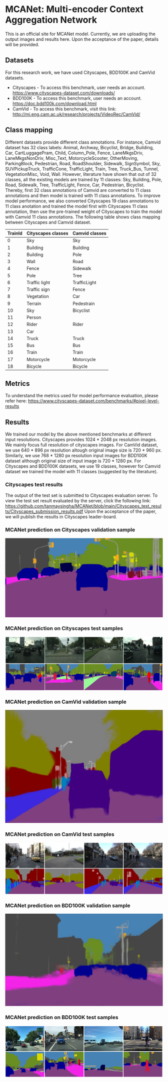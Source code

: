 # MCANet: Multi-encoder Context Aggregation Network
This is an official site for MCANet model. Currently, we are uploading the output images and results here. Upon the acceptance of the paper, details will be provided.

## Datasets
For this research work, we have used Cityscapes, BDD100K and CamVid datasets.
* Cityscapes - To access this benchmark, user needs an account. https://www.cityscapes-dataset.com/downloads/ 
* BDD100K - To access this benchmark, user needs an account. https://doc.bdd100k.com/download.html     
* CamVid - To access this benchmark, visit this link: http://mi.eng.cam.ac.uk/research/projects/VideoRec/CamVid/

## Class mapping
Different datasets provide different class annotations. For instance, Camvid dataset has 32 class labels: Animal, Archway, Bicyclist, Bridge, Building, Car, CartLuggagePram, Child, Column_Pole, Fence, LaneMkgsDriv, LaneMkgsNonDriv, Misc_Text, MotorcycleScooter, OtherMoving, ParkingBlock, Pedestrian, Road, RoadShoulder, Sidewalk, SignSymbol, Sky, SUVPickupTruck, TrafficCone, TrafficLight, Train, Tree, Truck_Bus, Tunnel, VegetationMisc, Void, Wall. However, literature have shown that out of 32 classes, all the existing models are trained by 11 classes: Sky, Building, Pole, Road, Sidewalk, Tree, TrafficLight, Fence, Car, Pedestrian, Bicyclist. Thereby, first 32 class annotations of Camvid are converted to 11 class annotations and then model is trained with 11 class annotations. To improve model performance, we also converted Cityscapes 19 class annotations to 11 class anotation and trained the model first with Cityscapes 11 class annotation, then use the pre-trained weight of Cityscapes to train the model with Camvid 11 class annotations. The following table shows class mapping between Cityscapes and Camvid dataset.

TrainId | Cityscapes classes | Camvid classes   
--------|--------------------|------------------
   0    |        Sky         |  Sky
   1    |      Building      | Building
   2    |      Building      | Pole
   3    |        Wall        |  Road 
   4    |       Fence        |  Sidewalk 
   5    |        Pole        | Tree
   6    |   Traffic light    | TrafficLight  
   7    |   Traffic sign     | Fence
   8    |    Vegetation      | Car 
   9    |      Terrain       | Pedestrain   
  10    |        Sky         | Bicyclist 
  11    |      Person        |  
  12    |       Rider        |   Rider
  13    |        Car         |   
  14    |      Truck         |  Truck
  15    |        Bus         |   Bus
  16    |      Train         |  Train
  17    |    Motorcycle      | Motorcycle
  18    |      Bicycle       |  Bicycle


## Metrics
To understand the metrics used for model performance evaluation, please  refer here: https://www.cityscapes-dataset.com/benchmarks/#pixel-level-results

## Results
We trained our model by the above mentioned benchmarks at different input resolutions. Cityscapes provides 1024 * 2048 px resolution images. We mainly focus full resolution of cityscapes images. For CamVid dataset, we use 640 * 896 px resolution altough original image size is 720 * 960 px. Similarly, we use 768 * 1280 px resolution input images for BDD100K dataset although original size of input image is 720 * 1280 px. For Cityscapes and BDD100K datasets, we use 19 classes, however for Camvid dataset we trained the model with 11 classes (suggested by the literature). 

### Cityscapes test results
The output of the test set is submitted to Cityscapes evaluation server. To view the test set result evaluated by the server, click the following link: https://github.com/tanmaysingha/MCANet/blob/main/Cityscapes_test_results/Cityscapes_submission_results.pdf
Upon the acceptance of the paper, we will publish the results in Cityscapes leader-board.

### MCANet prediction on Cityscapes validation sample
![cityscapes_val_set](https://github.com/tanmaysingha/MCANet/blob/main/Figures/MCANet_val_prediction.png?raw=true)
  
### MCANet prediction on Cityscapes test samples
![Cityscapes_test_set](https://github.com/tanmaysingha/MCANet/blob/main/Figures/Cityscapes_test_predictions.png?raw=true)  

### MCANet prediction on CamVid validation sample
![CamVid_val_set](https://github.com/tanmaysingha/MCANet/blob/main/Figures/Camvid_Val_MCANet.png?raw=true)

### MCANet prediction on CamVid test samples
![CamVid_test_set](https://github.com/tanmaysingha/MCANet/blob/main/Figures/camvid_test_predictions.png?raw=true)

### MCANet prediction on BDD100K validation sample
![BDD100K_val_set](https://github.com/tanmaysingha/MCANet/blob/main/Figures/BDD_Val_MCANet.png?raw=true)

### MCANet prediction on BDD100K test samples
![BDD100K_test_set](https://github.com/tanmaysingha/MCANet/blob/main/Figures/BDD_test_predictions.png?raw=true)
